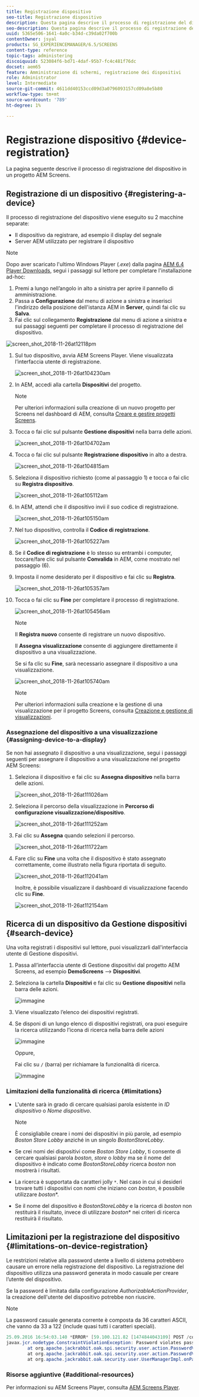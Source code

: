 ```yaml
---
title: Registrazione dispositivo
seo-title: Registrazione dispositivo
description: Questa pagina descrive il processo di registrazione del dispositivo in un progetto AEM Screens.
seo-description: Questa pagina descrive il processo di registrazione del dispositivo in un progetto AEM Screens.
uuid: 5365e506-1641-4a0c-b34d-c39da02f700b
contentOwner: jsyal
products: SG_EXPERIENCEMANAGER/6.5/SCREENS
content-type: reference
topic-tags: administering
discoiquuid: 523084f6-bd71-4daf-95b7-fc4c481f76dc
docset: aem65
feature: Amministrazione di schermi, registrazione dei dispositivi
role: Administrator
level: Intermediate
source-git-commit: 4611dd40153ccd09d3a0796093157cd09a8e5b80
workflow-type: tm+mt
source-wordcount: '789'
ht-degree: 1%

---
```



# Registrazione dispositivo {#device-registration}

La pagina seguente descrive il processo di registrazione del dispositivo in un progetto AEM Screens.

## Registrazione di un dispositivo {#registering-a-device}

Il processo di registrazione del dispositivo viene eseguito su 2 macchine separate:

* Il dispositivo da registrare, ad esempio il display del segnale
* Server AEM utilizzato per registrare il dispositivo

>[!NOTE]
>
>Dopo aver scaricato l&#39;ultimo Windows Player (*.exe*) dalla pagina [AEM 6.4 Player Downloads](https://download.macromedia.com/screens/), segui i passaggi sul lettore per completare l&#39;installazione ad-hoc:
>
>1. Premi a lungo nell’angolo in alto a sinistra per aprire il pannello di amministrazione.
>1. Passa a **Configurazione** dal menu di azione a sinistra e inserisci l&#39;indirizzo della posizione dell&#39;istanza AEM in **Server**, quindi fai clic su **Salva**.
>1. Fai clic sul collegamento **Registrazione** dal menu di azione a sinistra e sui passaggi seguenti per completare il processo di registrazione del dispositivo.

>



![screen_shot_2018-11-26at12118pm](assets/screen_shot_2018-11-26at12118pm.png)

1. Sul tuo dispositivo, avvia AEM Screens Player. Viene visualizzata l’interfaccia utente di registrazione.

   ![screen_shot_2018-11-26at104230am](assets/screen_shot_2018-11-26at104230am.png)

1. In AEM, accedi alla cartella **Dispositivi** del progetto.

   >[!NOTE]
   >
   >Per ulteriori informazioni sulla creazione di un nuovo progetto per Screens nel dashboard di AEM, consulta [Creare e gestire progetti Screens](creating-a-screens-project.md).

1. Tocca o fai clic sul pulsante **Gestione dispositivi** nella barra delle azioni.

   ![screen_shot_2018-11-26at104702am](assets/screen_shot_2018-11-26at104702am.png)

1. Tocca o fai clic sul pulsante **Registrazione dispositivo** in alto a destra.

   ![screen_shot_2018-11-26at104815am](assets/screen_shot_2018-11-26at104815am.png)

1. Seleziona il dispositivo richiesto (come al passaggio 1) e tocca o fai clic su **Registra dispositivo**.

   ![screen_shot_2018-11-26at105112am](assets/screen_shot_2018-11-26at105112am.png)

1. In AEM, attendi che il dispositivo invii il suo codice di registrazione.

   ![screen_shot_2018-11-26at105150am](assets/screen_shot_2018-11-26at105150am.png)

1. Nel tuo dispositivo, controlla il **Codice di registrazione**.

   ![screen_shot_2018-11-26at105227am](assets/screen_shot_2018-11-26at105227am.png)

1. Se il **Codice di registrazione** è lo stesso su entrambi i computer, toccare/fare clic sul pulsante **Convalida** in AEM, come mostrato nel passaggio (6).
1. Imposta il nome desiderato per il dispositivo e fai clic su **Registra**.

   ![screen_shot_2018-11-26at105357am](assets/screen_shot_2018-11-26at105357am.png)

1. Tocca o fai clic su **Fine** per completare il processo di registrazione.

   ![screen_shot_2018-11-26at105456am](assets/screen_shot_2018-11-26at105456am.png)

   >[!NOTE]
   >
   >Il **Registra nuovo** consente di registrare un nuovo dispositivo.
   >
   >Il **Assegna visualizzazione** consente di aggiungere direttamente il dispositivo a una visualizzazione.

   Se si fa clic su **Fine**, sarà necessario assegnare il dispositivo a una visualizzazione.

   ![screen_shot_2018-11-26at105740am](assets/screen_shot_2018-11-26at105740am.png)

   >[!NOTE]
   >
   >Per ulteriori informazioni sulla creazione e la gestione di una visualizzazione per il progetto Screens, consulta [Creazione e gestione di visualizzazioni](managing-displays.md).

### Assegnazione del dispositivo a una visualizzazione {#assigning-device-to-a-display}

Se non hai assegnato il dispositivo a una visualizzazione, segui i passaggi seguenti per assegnare il dispositivo a una visualizzazione nel progetto AEM Screens:

1. Seleziona il dispositivo e fai clic su **Assegna dispositivo** nella barra delle azioni.

   ![screen_shot_2018-11-26at111026am](assets/screen_shot_2018-11-26at111026am.png)

1. Seleziona il percorso della visualizzazione in **Percorso di configurazione visualizzazione/dispositivo**.

   ![screen_shot_2018-11-26at111252am](assets/screen_shot_2018-11-26at111252am.png)

1. Fai clic su **Assegna** quando selezioni il percorso.

   ![screen_shot_2018-11-26at111722am](assets/screen_shot_2018-11-26at111722am.png)

1. Fare clic su **Fine** una volta che il dispositivo è stato assegnato correttamente, come illustrato nella figura riportata di seguito.

   ![screen_shot_2018-11-26at112041am](assets/screen_shot_2018-11-26at112041am.png)

   Inoltre, è possibile visualizzare il dashboard di visualizzazione facendo clic su **Fine**.

   ![screen_shot_2018-11-26at112154am](assets/screen_shot_2018-11-26at112154am.png)

## Ricerca di un dispositivo da Gestione dispositivi {#search-device}

Una volta registrati i dispositivi sul lettore, puoi visualizzarli dall&#39;interfaccia utente di Gestione dispositivi.

1. Passa all’interfaccia utente di Gestione dispositivi dal progetto AEM Screens, ad esempio **DemoScreens** —> **Dispositivi**.

1. Seleziona la cartella **Dispositivi** e fai clic su **Gestione dispositivi** nella barra delle azioni.

   ![immagine](/help/user-guide/assets/device-manager/device-manager-1.png)

1. Viene visualizzato l’elenco dei dispositivi registrati.

1. Se disponi di un lungo elenco di dispositivi registrati, ora puoi eseguire la ricerca utilizzando l’icona di ricerca nella barra delle azioni

   ![immagine](/help/user-guide/assets/device-manager/device-manager-2.png)

   Oppure,

   Fai clic su `/` (barra) per richiamare la funzionalità di ricerca.

   ![immagine](/help/user-guide/assets/device-manager/device-manager-3.png)


### Limitazioni della funzionalità di ricerca {#limitations}

* L&#39;utente sarà in grado di cercare qualsiasi parola esistente in *ID dispositivo* o *Nome dispositivo*.

   >[!NOTE]
   >È consigliabile creare i nomi dei dispositivi in più parole, ad esempio *Boston Store Lobby* anziché in un singolo *BostonStoreLobby*.

* Se crei nomi dei dispositivi come *Boston Store Lobby*, ti consente di cercare qualsiasi parola *boston*, *store* o *lobby* ma se il nome del dispositivo è indicato come *BostonStoreLobby* ricerca *boston* non mostrerà i risultati.

* La ricerca è supportata da caratteri jolly `*`. Nel caso in cui si desideri trovare tutti i dispositivi con nomi che iniziano con *boston*, è possibile utilizzare *boston**.

* Se il nome del dispositivo è *BostonStoreLobby* e la ricerca di *boston* non restituirà il risultato, invece di utilizzare *boston** nei criteri di ricerca restituirà il risultato.

## Limitazioni per la registrazione del dispositivo {#limitations-on-device-registration}

Le restrizioni relative alla password utente a livello di sistema potrebbero causare un errore nella registrazione del dispositivo. La registrazione del dispositivo utilizza una password generata in modo casuale per creare l’utente del dispositivo.

Se la password è limitata dalla configurazione *AuthorizableActionProvider*, la creazione dell&#39;utente del dispositivo potrebbe non riuscire.

>[!NOTE]
>
>La password casuale generata corrente è composta da 36 caratteri ASCII, che vanno da 33 a 122 (include quasi tutti i caratteri speciali).

```java
25.09.2016 16:54:03.140 *ERROR* [59.100.121.82 [1474844043109] POST /content/screens/svc/registration HTTP/1.1] com.adobe.cq.screens.device.registration.impl.RegistrationServlet Error during device registration
javax.jcr.nodetype.ConstraintViolationException: Password violates password constraint (^(?=.*\d).{7,9}$).
        at org.apache.jackrabbit.oak.spi.security.user.action.PasswordValidationAction.validatePassword(PasswordValidationAction.java:105)
        at org.apache.jackrabbit.oak.spi.security.user.action.PasswordValidationAction.onPasswordChange(PasswordValidationAction.java:76)
        at org.apache.jackrabbit.oak.security.user.UserManagerImpl.onPasswordChange(UserManagerImpl.java:308)
```

### Risorse aggiuntive {#additional-resources}

Per informazioni su AEM Screens Player, consulta [AEM Screens Player](working-with-screens-player.md).
